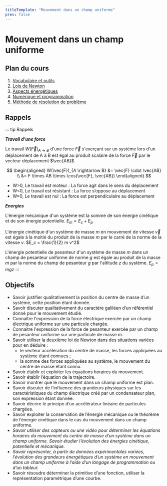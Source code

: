```yaml
---
titleTemplate: "Mouvement dans un champ uniforme"
prev: false
---
```


# Mouvement dans un champ uniforme

## Plan du cours

1. [Vocabulaire et outils](vocabulaire-et-outils.md)
2. [Lois de Newton](deuxieme-loi-de-newton.md)
3. [Aspects énergétiques](aspect-energetique.md)
4. [Numérique et programmation](python.md)
5. [Méthode de résolution de problème](methode-de-resolution-de-probleme.md)

## Rappels

::: tip Rappels

**_Travail d'une force_**

Le travail $W(\vec{F})_{A \rightarrow B}$ d'une force $\vec{F}$ s'exerçant sur un système lors d'un déplacement de A à B est égal au produit scalaire de la force $\vec{F}$ par le vecteur déplacement $\vec{AB}$.

$$
\begin{aligned}
W(\vec{F})_{A \rightarrow B} &= \vec{F} \cdot \vec{AB} \\
&= F \times AB \times \cos(\vec{F}, \vec{AB})
\end{aligned}
$$

- W>0, Le travail est moteur : La force agit dans le sens du déplacement
- W<0, Le travail est résistant : La force s’oppose au déplacement
- W=0, Le travail est nul : La force est perpendiculaire au déplacement

**_Energies_**

L'énergie mécanique d'un système est la somme de son énergie cinétique et de son énergie potentielle. $E_m = E_c + E_p$

L'énergie cinétique d'un système de masse $m$ en mouvement de vitesse $\vec{v}$ est égale à la moitié du produit de la masse $m$ par le carré de la norme de la vitesse $v$. $E_c = \frac{1}{2} m v^2$

L'énergie potentielle de pesanteur d'un système de masse $m$ dans un champ de pesanteur uniforme de norme $g$ est égale au produit de la masse $m$ par la norme du champ de pesanteur $g$ par l'altitude $z$ du système. $E_p = m g z$
:::

## Objectifs

- Savoir justifier qualitativement la position du centre de masse d’un système, cette position étant donnée.
- Savoir discuter qualitativement du caractère galiléen d’un référentiel donné pour le mouvement étudié.
- Connaître l'expression de la force électrique exercée par un champ électrique uniforme sur une particule chargée.
- Connaitre l'expression de la force de pesanteur exercée par un champ de pesanteur uniforme sur une particule de masse m.
- Savoir utiliser la deuxième loi de Newton dans des situations variées pour en déduire :
  - le vecteur accélération du centre de masse, les forces appliquées au système étant connues ;
  - la somme des forces appliquées au système, le mouvement du centre de masse étant connu.
- Savoir établir et exploiter les équations horaires du mouvement.
- Savoir établir l’équation de la trajectoire.
- Savoir montrer que le mouvement dans un champ uniforme est plan.
- Savoir discuter de l’influence des grandeurs physiques sur les caractéristiques du champ électrique créé par un condensateur plan, son expression étant donnée.
- Savoir décrire le principe d’un accélérateur linéaire de particules chargées.
- Savoir exploiter la conservation de l’énergie mécanique ou le théorème de l’énergie cinétique dans le cas du mouvement dans un champ uniforme.
- _Savoir utiliser des capteurs ou une vidéo pour déterminer les équations horaires du mouvement du centre de masse d’un système dans un champ uniforme. Savoir étudier l’évolution des énergies cinétique, potentielle et mécanique._
- _Savoir représenter, à partir de données expérimentales variées, l’évolution des grandeurs énergétiques d’un système en mouvement dans un champ uniforme à l’aide d’un langage de programmation ou d’un tableur._
- Savoir résoudre déterminer la primitive d’une fonction, utiliser la représentation paramétrique d’une courbe.
